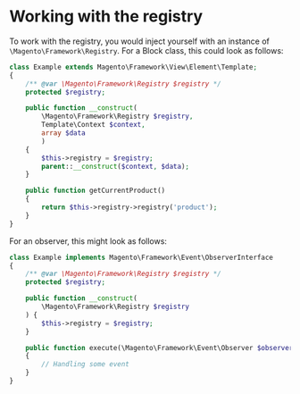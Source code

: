 # Working with the registry
To work with the registry, you would inject yourself with an instance of `\Magento\Framework\Registry`.
For a Block class, this could look as follows:
```php
class Example extends Magento\Framework\View\Element\Template;
{
    /** @var \Magento\Framework\Registry $registry */
    protected $registry;

    public function __construct(
        \Magento\Framework\Registry $registry,
        Template\Context $context,
        array $data
        )
    {
        $this->registry = $registry;
        parent::__construct($context, $data);
    }

    public function getCurrentProduct()
    {
        return $this->registry->registry('product');
    }
}
```

For an observer, this might look as follows:
```php
class Example implements Magento\Framework\Event\ObserverInterface
{
    /** @var \Magento\Framework\Registry $registry */
    protected $registry;

    public function __construct(
        \Magento\Framework\Registry $registry
    ) {
        $this->registry = $registry;
    }

    public function execute(\Magento\Framework\Event\Observer $observer)
    {
        // Handling some event
    }
}
```
